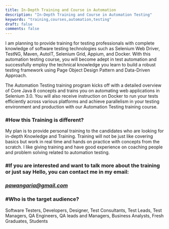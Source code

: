 ```yaml
---
title: In-Depth Training and Course in Automation
description: "In-Depth Training and Course in Automation Testing"
keywords: "training,courses,automation,testing"
draft: false
comments: false
---
```


I am planning to provide training for testing professionals with complete knowledge of software testing technologies such as Selenium Web Driver, TestNG, Maven, AutoIT, Selenium Grid, Appium, and Docker. With this automation testing course, you will become adept in test automation and successfully employ the technical knowledge you learn to build a robust testing framework using Page Object Design Pattern and Data-Driven Approach.

The Automation Testing training program kicks off with a detailed overview of Core Java 8 concepts and trains you on automating web applications in Selenium 3.0. You will also receive instruction on Docker to run your tests efficiently across various platforms and achieve parallelism in your testing environment and production with our Automation Testing training course.

### #How this Training is different?
My plan is to provide personal training to the candidates who are looking for in-depth Knowledge and Training. Training will not be just like covering basics but work in real time and hands on practice with concepts from the scratch. I like giving training and have good experience on coaching people and problem solving related to automation testing.

### #If you are interested and want to talk more about the training or just say Hello, you can contact me in my email:

### <i class="fa fa-envelope"></i> *pawangaria@gmail.com*

### #Who is the target audience?
Software Testers, Developers, Designer, Test Consultants, Test Leads, Test Managers, QA Engineers, QA leads and Managers, Business Analysts, Fresh Graduates, Students  

